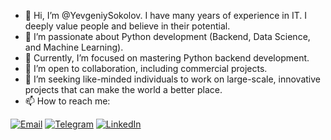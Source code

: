 - 👋 Hi, I’m @YevgeniySokolov. I have many years of experience in IT. I deeply value people and believe in their potential.
- 👀 I’m passionate about Python development (Backend, Data Science, and Machine Learning).
- 🌱 Currently, I’m focused on mastering Python backend development.
- 💞️ I’m open to collaboration, including commercial projects.
- 🚀 I’m seeking like-minded individuals to work on large-scale, innovative projects that can make the world a better place.
- 📫 How to reach me:

[![Email](https://img.shields.io/badge/Email-D14836?style=for-the-badge&logo=gmail&logoColor=white)](mailto:ea.sokolov.87@yandex.ru)
[![Telegram](https://img.shields.io/badge/Telegram-2CA5E0?style=for-the-badge&logo=telegram&logoColor=white)](https://t.me/Yevgeniy_87)
[![LinkedIn](https://img.shields.io/badge/LinkedIn-0077B5?style=for-the-badge&logo=linkedin&logoColor=white)](https://www.linkedin.com/in/yevgeniy-sokolov-3b1286114)
<!-- [![VK](https://img.shields.io/badge/VK-4680C2?style=for-the-badge&logo=vk&logoColor=white)](https://vk.com/id3905050) -->
